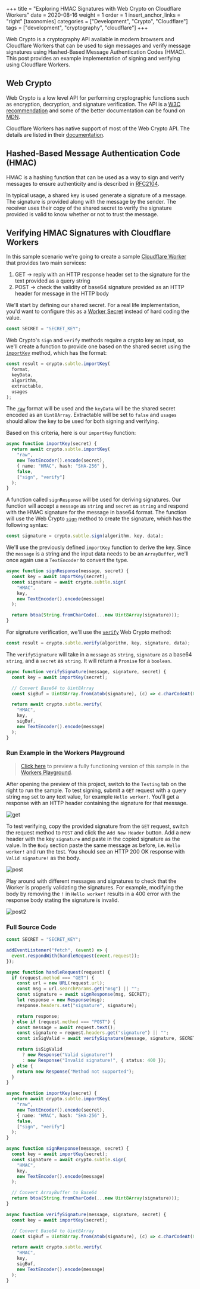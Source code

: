 +++
title = "Exploring HMAC Signatures with Web Crypto on Cloudflare Workers"
date = 2020-08-16
weight = 1
order = 1
insert_anchor_links = "right"
[taxonomies]
categories = ["Development", "Crypto", "Cloudflare"]
tags = ["development", "cryptography", "cloudflare"]
+++

Web Crypto is a cryptography API available in modern browsers and Cloudflare Workers that can be used to sign messages and verify message signatures using Hashed-Based Message Authentication Codes (HMAC).  This post provides an example implementation of signing and verifying using Cloudflare Workers.

<!-- more -->

## Web Crypto

Web Crypto is a low level API for performing cryptographic functions such as encryption, decryption, and signature verification. The API is a [W3C recommendation](https://www.w3.org/TR/WebCryptoAPI/) and some of the better documentation can be found on [MDN](https://developer.mozilla.org/en-US/docs/Web/API/SubtleCrypto).

Cloudflare Workers has native support of most of the Web Crypto API. The details are listed in their [documentation](https://developers.cloudflare.com/workers/reference/apis/web-crypto/).

## Hashed-Based Message Authentication Code (HMAC)

HMAC is a hashing function that can be used as a way to sign and verify messages to ensure authenticity and is described in [RFC2104](https://www.ietf.org/rfc/rfc2104.txt).

In typical usage, a shared key is used generate a signature of a message. The signature is provided along with the message by the sender. The receiver uses their copy of the shared secret to verify the signature provided is valid to know whether or not to trust the message.

## Verifying HMAC Signatures with Cloudflare Workers

In this sample scenario we're going to create a sample [Cloudflare Worker](https://developers.cloudflare.com/workers/) that provides two main services:

1. GET -> reply with an HTTP response header set to the signature for the text provided as a query string
1. POST -> check the validity of base64 signature provided as an HTTP header for message in the HTTP body

We'll start by defining our shared secret. For a real life implementation, you'd want to configure this as a [Worker Secret](https://developers.cloudflare.com/workers/tooling/wrangler/secrets/) instead of hard coding the value.

```ts
const SECRET = "SECRET_KEY";
```

Web Crypto's `sign` and `verify` methods require a crypto key as input, so we'll create a function to provide one based on the shared secret using the [`importKey`](https://developer.mozilla.org/en-US/docs/Web/API/SubtleCrypto/importKey) method, which has the format:

```ts
const result = crypto.subtle.importKey(
  format,
  keyData,
  algorithm,
  extractable,
  usages
);
```

The [`raw`](https://developer.mozilla.org/en-US/docs/Web/API/SubtleCrypto/importKey#Raw) format will be used and the `keyData` will be the shared secret encoded as an `Uint8Array`. Extractable will be set to `false` and `usages` should allow the key to be used for both signing and verifying.

Based on this criteria, here is our `importKey` function:

```ts
async function importKey(secret) {
  return await crypto.subtle.importKey(
    "raw",
    new TextEncoder().encode(secret),
    { name: "HMAC", hash: "SHA-256" },
    false,
    ["sign", "verify"]
  );
}
```

A function called `signResponse` will be used for deriving signatures. Our function will accept a `message` as `string` and `secret` as `string` and respond with the HMAC signature for the message in base64 format. The function will use the Web Crypto [`sign`](https://developer.mozilla.org/en-US/docs/Web/API/SubtleCrypto/sign) method to create the signature, which has the following syntax:

```ts
const signature = crypto.subtle.sign(algorithm, key, data);
```

We'll use the previously defined `importKey` function to derive the key. Since the `message` is a string and the input data needs to be an `ArrayBuffer`, we'll once again use a `TextEncoder` to convert the type.

```ts
async function signResponse(message, secret) {
  const key = await importKey(secret);
  const signature = await crypto.subtle.sign(
    "HMAC",
    key,
    new TextEncoder().encode(message)
  );

  return btoa(String.fromCharCode(...new Uint8Array(signature)));
}
```

For signature verification, we'll use the [`verify`](https://developer.mozilla.org/en-US/docs/Web/API/SubtleCrypto/verify) Web Crypto method:

```ts
const result = crypto.subtle.verify(algorithm, key, signature, data);
```

The `verifySignature` will take in a `message` as `string`, `signature` as a base64 `string`, and a `secret` as `string`. It will return a `Promise` for a `boolean`.

```ts
async function verifySignature(message, signature, secret) {
  const key = await importKey(secret);

  // Convert Base64 to Uint8Array
  const sigBuf = Uint8Array.from(atob(signature), (c) => c.charCodeAt(0));

  return await crypto.subtle.verify(
    "HMAC",
    key,
    sigBuf,
    new TextEncoder().encode(message)
  );
}
```

### Run Example in the Workers Playground

> [Click here](https://cloudflareworkers.com/#a2c9fe9b1cdff611bdecfa9142c0c1ce:https://tutorial.cloudflareworkers.com/?msg=Hello%20worker!) to preview a fully functioning version of this sample in the [Workers Playground](https://developers.cloudflare.com/workers/tooling/playground/).

After opening the preview of this project, switch to the `Testing` tab on the right to run the sample. To test signing, submit a `GET` request with a query string `msg` set to any text value, for example `Hello worker!`. You'll get a response with an HTTP header containing the signature for that message.

![get](get.png)

To test verifying, copy the provided signature from the `GET` request, switch the request method to `POST` and click the `Add New Header` button. Add a new header with the key `signature` and paste in the copied signature as the value. In the `Body` section paste the same message as before, i.e. `Hello worker!` and run the test. You should see an HTTP 200 OK response with `Valid signature!` as the body.

![post](post.png)

Play around with different messages and signatures to check that the Worker is properly validating the signatures. For example, modifying the body by removing the `!` in `Hello worker!` results in a 400 error with the response body stating the signature is invalid.

![post2](post2.png)

### Full Source Code

```ts
const SECRET = "SECRET_KEY";

addEventListener("fetch", (event) => {
  event.respondWith(handleRequest(event.request));
});

async function handleRequest(request) {
  if (request.method === "GET") {
    const url = new URL(request.url);
    const msg = url.searchParams.get("msg") || "";
    const signature = await signResponse(msg, SECRET);
    let response = new Response(msg);
    response.headers.set("signature", signature);

    return response;
  } else if (request.method === "POST") {
    const message = await request.text();
    const signature = request.headers.get("signature") || "";
    const isSigValid = await verifySignature(message, signature, SECRET);

    return isSigValid
      ? new Response("Valid signature!")
      : new Response("Invalid signature!", { status: 400 });
  } else {
    return new Response("Method not supported");
  }
}

async function importKey(secret) {
  return await crypto.subtle.importKey(
    "raw",
    new TextEncoder().encode(secret),
    { name: "HMAC", hash: "SHA-256" },
    false,
    ["sign", "verify"]
  );
}

async function signResponse(message, secret) {
  const key = await importKey(secret);
  const signature = await crypto.subtle.sign(
    "HMAC",
    key,
    new TextEncoder().encode(message)
  );

  // Convert ArrayBuffer to Base64
  return btoa(String.fromCharCode(...new Uint8Array(signature)));
}

async function verifySignature(message, signature, secret) {
  const key = await importKey(secret);

  // Convert Base64 to Uint8Array
  const sigBuf = Uint8Array.from(atob(signature), (c) => c.charCodeAt(0));

  return await crypto.subtle.verify(
    "HMAC",
    key,
    sigBuf,
    new TextEncoder().encode(message)
  );
}
```
